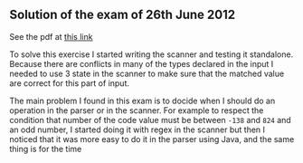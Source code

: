 ## Solution of the exam of 26th June 2012

See the pdf at [this link](http://www.skenz.it/compilers/exams/20120626.pdf)

To solve this exercise I started writing the scanner and testing it standalone.
Because there are conflicts in many of the types declared in the input I 
needed to use 3 state in the scanner to make sure that the matched value are 
correct for this part of input.

The main problem I found in this exam is to docide when I should do an operation 
in the parser or in the scanner. For example to respect the condition that number
of the code value must be between `-138` and `824` and an odd number, I started
doing it with regex in the scanner but then I noticed that it was more easy to
do it in the parser using Java, and the same thing is for the time
